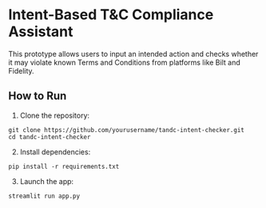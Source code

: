# Intent-Based T&C Compliance Assistant

This prototype allows users to input an intended action and checks whether it may violate known Terms and Conditions from platforms like Bilt and Fidelity. 

## How to Run

1. Clone the repository:
```
git clone https://github.com/yourusername/tandc-intent-checker.git
cd tandc-intent-checker
```

2. Install dependencies:
```
pip install -r requirements.txt
```

3. Launch the app:
```
streamlit run app.py
```
